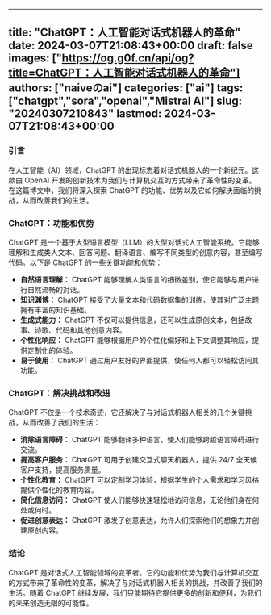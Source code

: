 
---
title: "ChatGPT：人工智能对话式机器人的革命"
date: 2024-03-07T21:08:43+00:00
draft: false
images: ["https://og.g0f.cn/api/og?title=ChatGPT：人工智能对话式机器人的革命"]
authors: ["naiveのai"]
categories: ["ai"]
tags: ["chatgpt","sora","openai","Mistral AI"]
slug: "20240307210843"
lastmod: 2024-03-07T21:08:43+00:00
---
### 引言

在人工智能（AI）领域，ChatGPT 的出现标志着对话式机器人的一个新纪元。这款由 OpenAI 开发的创新技术为我们与计算机交互的方式带来了革命性的变革。在这篇博文中，我们将深入探索 ChatGPT 的功能、优势以及它如何解决面临的挑战，从而改善我们的生活。

### ChatGPT：功能和优势

ChatGPT 是一个基于大型语言模型（LLM）的大型对话式人工智能系统。它能够理解和生成类人文本、回答问题、翻译语言、编写不同类型的创意内容，甚至编写代码。以下是 ChatGPT 的一些关键功能和优势：

- **自然语言理解：** ChatGPT 能够理解人类语言的细微差别，使它能够与用户进行自然流畅的对话。
- **知识渊博：** ChatGPT 接受了大量文本和代码数据集的训练，使其对广泛主题拥有丰富的知识基础。
- **生成式能力：** ChatGPT 不仅可以提供信息，还可以生成原创文本，包括故事、诗歌、代码和其他创意内容。
- **个性化响应：** ChatGPT 能够根据用户的个性化偏好和上下文调整其响应，提供定制化的体验。
- **易于使用：** ChatGPT 通过用户友好的界面提供，使任何人都可以轻松访问其功能。

### ChatGPT：解决挑战和改进

ChatGPT 不仅是一个技术奇迹，它还解决了与对话式机器人相关的几个关键挑战，从而改善了我们的生活：

- **消除语言障碍：** ChatGPT 能够翻译多种语言，使人们能够跨越语言障碍进行交流。
- **提高客户服务：** ChatGPT 可用于创建交互式聊天机器人，提供 24/7 全天候客户支持，提高服务质量。
- **个性化教育：** ChatGPT 可以定制学习体验，根据学生的个人需求和学习风格提供个性化的教育内容。
- **简化信息访问：** ChatGPT 使人们能够快速轻松地访问信息，无论他们身在何处或何时。
- **促进创意表达：** ChatGPT 激发了创意表达，允许人们探索他们的想象力并创建原创内容。

### 结论

ChatGPT 是对话式人工智能领域的变革者。它的功能和优势为我们与计算机交互的方式带来了革命性的变革，解决了与对话式机器人相关的挑战，并改善了我们的生活。随着 ChatGPT 继续发展，我们只能期待它提供更多的创新和便利，为我们的未来创造无限的可能性。